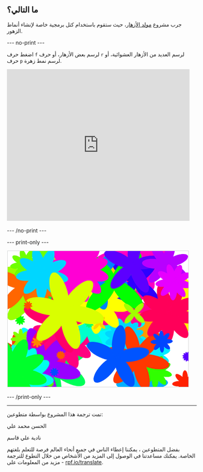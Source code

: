 ## ما التالي؟

جرب مشروع [مولد الأزهار](https://projects.raspberrypi.org/ar-SA/projects/flower-generator?utm_source=pathway&utm_medium=whatnext&utm_campaign=projects)، حيث ستقوم باستخدام كتل برمجية خاصة لإنشاء أنماط الزهور.

--- no-print ---

اضغط حرف `f` لرسم بعض الأزهار، أو حرف `r` لرسم العديد من الأزهار العشوائية، أو حرف `p` لرسم نمط زهرة.

<div class="scratch-preview">
  <iframe allowtransparency="true" width="485" height="402" src="https://scratch.mit.edu/projects/embed/253355932/?autostart=false" frameborder="0" scrolling="no"></iframe>
</div>

--- /no-print ---

--- print-only ---

![أزهار عشوائية](images/flower-random.png)

--- /print-only ---


***
تمت ترجمة هذا المشروع بواسطة متطوعين:

الحسن محمد علي

نادية علي قاسم

بفضل المتطوعين ، يمكننا إعطاء الناس في جميع أنحاء العالم فرصة للتعلم بلغتهم الخاصة. يمكنك مساعدتنا في الوصول إلى المزيد من الأشخاص من خلال التطوع للترجمة - مزيد من المعلومات على [rpf.io/translate](https://rpf.io/translate).